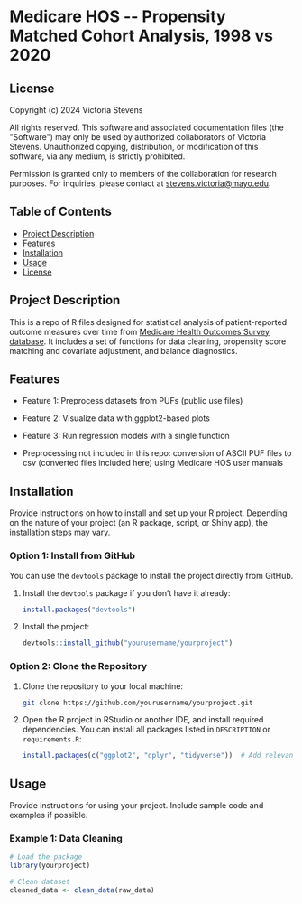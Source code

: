 # Medicare HOS -- Propensity Matched Cohort Analysis, 1998 vs 2020

## License

Copyright (c) 2024 Victoria Stevens

All rights reserved. This software and associated documentation files (the "Software") may only be used by authorized collaborators of Victoria Stevens. Unauthorized copying, distribution, or modification of this software, via any medium, is strictly prohibited. 

Permission is granted only to members of the collaboration for research purposes. For inquiries, please contact at stevens.victoria@mayo.edu.


## Table of Contents
- [Project Description](#project-description)
- [Features](#features)
- [Installation](#installation)
- [Usage](#usage)
- [License](#license)

## Project Description

This is a repo of R files designed for statistical analysis of patient-reported outcome measures over time from [Medicare Health Outcomes Survey database](https://hosonline.org/en/). It includes a set of functions for data cleaning, propensity score matching and covariate adjustment, and balance diagnostics. 

## Features

- Feature 1: Preprocess datasets from PUFs (public use files)
- Feature 2: Visualize data with ggplot2-based plots
- Feature 3: Run regression models with a single function

- Preprocessing not included in this repo: conversion of ASCII PUF files to csv (converted files included here) using Medicare HOS user manuals

## Installation

Provide instructions on how to install and set up your R project. Depending on the nature of your project (an R package, script, or Shiny app), the installation steps may vary.

### Option 1: Install from GitHub

You can use the `devtools` package to install the project directly from GitHub.

1. Install the `devtools` package if you don’t have it already:
    ```r
    install.packages("devtools")
    ```

2. Install the project:
    ```r
    devtools::install_github("yourusername/yourproject")
    ```

### Option 2: Clone the Repository

1. Clone the repository to your local machine:
    ```bash
    git clone https://github.com/yourusername/yourproject.git
    ```

2. Open the R project in RStudio or another IDE, and install required dependencies. You can install all packages listed in `DESCRIPTION` or `requirements.R`:

    ```r
    install.packages(c("ggplot2", "dplyr", "tidyverse"))  # Add relevant package names
    ```

## Usage

Provide instructions for using your project. Include sample code and examples if possible.

### Example 1: Data Cleaning
```r
# Load the package
library(yourproject)

# Clean dataset
cleaned_data <- clean_data(raw_data)
